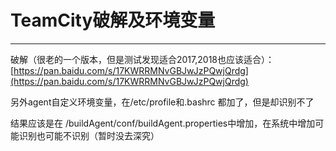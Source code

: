# TeamCity破解及环境变量

---

破解（很老的一个版本，但是测试发现适合2017,2018也应该适合）：[https://pan.baidu.com/s/17KWRRMNvGBJwJzPQwjQrdg](https://pan.baidu.com/s/17KWRRMNvGBJwJzPQwjQrdg)

另外agent自定义环境变量，在/etc/profile和.bashrc 都加了，但是却识别不了

结果应该是在 /buildAgent/conf/buildAgent.properties中增加，在系统中增加可能识别也可能不识别（暂时没去深究）


